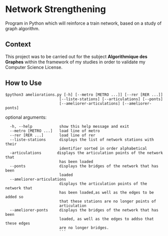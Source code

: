 # Network Strengthening
Program in Python which will reinforce a train network, based on a study of graph algorithm.

## Context
This project was to be carried out for the subject **Algorithmique des Graphes** within the framework of my studies in order to validate my Computer Science License. 

## How to Use
```
$python3 ameliorations.py [-h] [--metro [METRO ...]] [--rer [RER ...]]
                        [--liste-stations] [--articulations] [--ponts]
                        [--ameliorer-articulations] [--ameliorer-ponts]
```
optional arguments:
```
  -h, --help            show this help message and exit
  --metro [METRO ...]   load line of metro
  --rer [RER ...]       load line of rer
  --liste-stations      displays the list of network stations with their
                        identifier sorted in order alphabetical
  -articulations       displays the articulation points of the network that
                        has been loaded
  --ponts               displays the bridges of the network that has been
                        loaded
  --ameliorer-articulations
                        displays the articulation points of the network that
                        has been loaded,as well as the edges to be added so
                        that these stations are no longer points of
                        articulation
  --ameliorer-ponts     displays the bridges of the network that has been
                        loaded, as well as the edges to addso that these edges
                        are no longer bridges.
                        ```
                        

